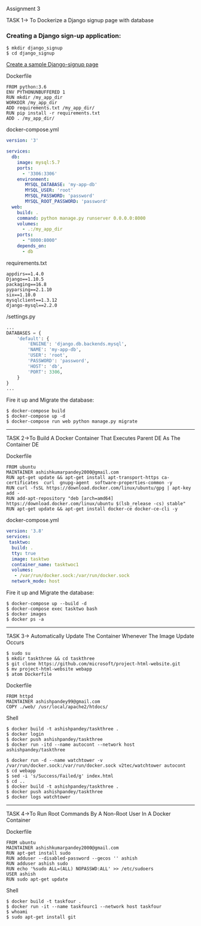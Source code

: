 Assignment 3

TASK 1-> To Dockerize a Django signup page with database

### Creating a Django sign-up application:
```shell
$ mkdir django_signup
$ cd django_signup

```
[Create a sample Django-signup page](https://github.com/ASHISH-KUMAR-PANDEY/Django_Adhoc)

 Dockerfile
```text
FROM python:3.6
ENV PYTHONUNBUFFERED 1
RUN mkdir /my_app_dir
WORKDIR /my_app_dir
ADD requirements.txt /my_app_dir/
RUN pip install -r requirements.txt
ADD . /my_app_dir/
```
docker-compose.yml
```yaml
version: '3'

services:
  db:
    image: mysql:5.7
    ports:
      - '3306:3306'
    environment:
       MYSQL_DATABASE: 'my-app-db'
       MYSQL_USER: 'root'
       MYSQL_PASSWORD: 'password'
       MYSQL_ROOT_PASSWORD: 'password'
  web:
    build: .
    command: python manage.py runserver 0.0.0.0:8000
    volumes:
      - .:/my_app_dir
    ports:
      - "8000:8000"
    depends_on:
      - db
```
 requirements.txt
```
appdirs==1.4.0
Django==1.10.5
packaging==16.8
pyparsing==2.1.10
six==1.10.0
mysqlclient==1.3.12
django-mysql==2.2.0
```
 /settings.py
```python
...
DATABASES = {
    'default': {
        'ENGINE': 'django.db.backends.mysql',
        'NAME': 'my-app-db',
        'USER': 'root',
        'PASSWORD': 'password',
        'HOST': 'db',
        'PORT': 3306,
    }
}
...
```
 Fire it up and Migrate the database:
```shell
$ docker-compose build
$ docker-compose up -d
$ docker-compose run web python manage.py migrate
```
----------------------
TASK 2->To Build A Docker Container That Executes Parent DE As The Container DE

Dockerfile
```text
FROM ubuntu
MAINTAINER ashishkumarpandey2000@gmail.com
RUN apt-get update && apt-get install apt-transport-https ca-certificates  curl  gnupg-agent  software-properties-common -y
RUN curl -fsSL https://download.docker.com/linux/ubuntu/gpg | apt-key add -
RUN add-apt-repository "deb [arch=amd64] https://download.docker.com/linux/ubuntu $(lsb_release -cs) stable"
RUN apt-get update && apt-get install docker-ce docker-ce-cli -y
```

docker-compose.yml
```yaml
version: '3.8'
services:
 tasktwo:
  build: .
  tty: true
  image: tasktwo
  container_name: tasktwoc1
  volumes:
   - /var/run/docker.sock:/var/run/docker.sock
  network_mode: host
```
Fire it up and Migrate the database:
```shell
$ docker-compose up --build -d
$ docker-compose exec tasktwo bash
$ docker images
$ docker ps -a
```
----------------------------------

TASK 3-> Automatically Update The Container Whenever The Image Update Occurs

```shell
$ sudo su
$ mkdir taskthree && cd taskthree
$ git clone https://github.com/microsoft/project-html-website.git
$ mv project-html-website webapp
$ atom Dockerfile
```
Dockerfile
```text
FROM httpd
MAINTAINER ashishpandey99@gmail.com
COPY ./web/ /usr/local/apache2/htdocs/
```
Shell
```shell
$ docker build -t ashishpandey/taskthree .
$ docker login
$ docker push ashishpandey/taskthree
$ docker run -itd --name autocont --network host ashishpandey/taskthree
```
```shell
$ docker run -d --name watchtower -v /var/run/docker.sock:/var/run/docker.sock v2tec/watchtower autocont
$ cd webapp
$ sed -i 's/Success/Failed/g' index.html
$ cd ..
$ docker build -t ashishpandey/taskthree .
$ docker push ashishpandey/taskthree
$ docker logs watchtower
```
----------------------------------------------
TASK 4->To Run Root Commands By A Non-Root User In A Docker Container

 Dockerfile
```text
FROM ubuntu
MAINTAINER ashishkumarpandey2000@gmail.com
RUN apt-get install sudo
RUN adduser --disabled-password --gecos '' ashish
RUN adduser ashish sudo
RUN echo '%sudo ALL=(ALL) NOPASSWD:ALL' >> /etc/sudoers
USER ashish
RUN sudo apt-get update 
```
Shell
```shell
$ docker build -t taskfour .
$ docker run -it --name taskfourc1 --network host taskfour
$ whoami
$ sudo apt-get install git
```
